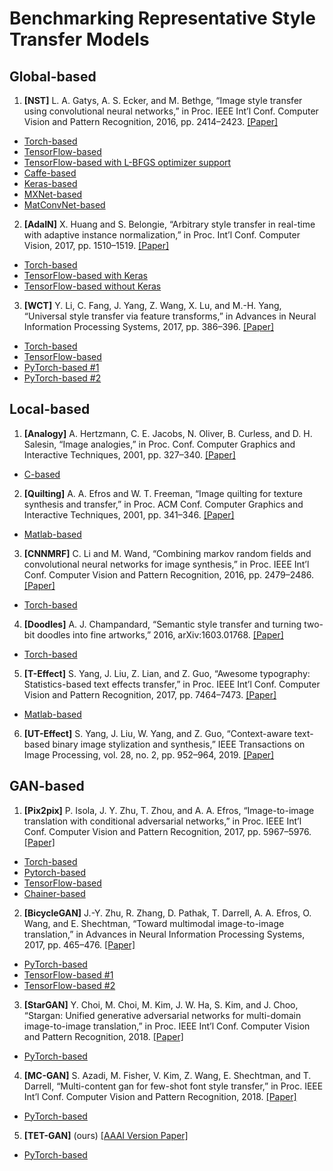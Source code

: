 # Benchmarking Representative Style Transfer Models


## Global-based

1. **[NST]** L. A. Gatys, A. S. Ecker, and M. Bethge, “Image style transfer using convolutional neural networks,” in Proc. IEEE Int’l Conf. Computer Vision and Pattern Recognition, 2016, pp. 2414–2423. [[Paper]](https://arxiv.org/pdf/1508.06576.pdf)

*   [Torch-based](https://github.com/jcjohnson/neural-style)
*   [TensorFlow-based](https://github.com/anishathalye/neural-style)
*   [TensorFlow-based with L-BFGS optimizer support](https://github.com/cysmith/neural-style-tf)
*   [Caffe-based](https://github.com/fzliu/style-transfer) 
*   [Keras-based](https://github.com/titu1994/Neural-Style-Transfer)
*   [MXNet-based](https://github.com/pavelgonchar/neural-art-mini)
*   [MatConvNet-based](https://github.com/aravindhm/neural-style-matconvnet)

2. **[AdaIN]** X. Huang and S. Belongie, “Arbitrary style transfer in real-time with adaptive instance normalization,” in Proc. Int’l Conf. Computer Vision, 2017, pp. 1510–1519. [[Paper]](https://arxiv.org/pdf/1703.06868.pdf)

*   [Torch-based](https://github.com/xunhuang1995/AdaIN-style)
*   [TensorFlow-based with Keras](https://github.com/eridgd/AdaIN-TF)
*   [TensorFlow-based without Keras](https://github.com/elleryqueenhomels/arbitrary_style_transfer)


3. **[WCT]** Y. Li, C. Fang, J. Yang, Z. Wang, X. Lu, and M.-H. Yang, “Universal style transfer via feature transforms,” in Advances in Neural Information Processing Systems, 2017, pp. 386–396. [[Paper]](https://arxiv.org/pdf/1705.08086.pdf)

*   [Torch-based](https://github.com/Yijunmaverick/UniversalStyleTransfer)
*   [TensorFlow-based](https://github.com/eridgd/WCT-TF)
*   [PyTorch-based #1](https://github.com/sunshineatnoon/PytorchWCT)
*   [PyTorch-based #2](https://github.com/pietrocarbo/deep-transfer)


## Local-based

1. **[Analogy]** A. Hertzmann, C. E. Jacobs, N. Oliver, B. Curless, and D. H. Salesin, “Image analogies,” in Proc. Conf. Computer Graphics and Interactive Techniques, 2001, pp. 327–340. [[Paper]](https://www.mrl.nyu.edu/publications/image-analogies/analogies-300dpi.pdf)

*   [C-based](https://mrl.nyu.edu/projects/image-analogies/)

2. **[Quilting]** A. A. Efros and W. T. Freeman, “Image quilting for texture synthesis and transfer,” in Proc. ACM Conf. Computer Graphics and Interactive Techniques, 2001, pp. 341–346. [[Paper]](http://graphics.cs.cmu.edu/people/efros/research/quilting/quilting.pdf)

*   [Matlab-based](https://github.com/PJunhyuk/ImageQuilting)


3. **[CNNMRF]** C. Li and M. Wand, “Combining markov random fields and convolutional neural networks for image synthesis,” in Proc. IEEE Int’l Conf. Computer Vision and Pattern Recognition, 2016, pp. 2479–2486. [[Paper]](http://www.cv-foundation.org/openaccess/content_cvpr_2016/papers/Li_Combining_Markov_Random_CVPR_2016_paper.pdf)

*   [Torch-based](https://github.com/chuanli11/CNNMRF)

4. **[Doodles]**  A. J. Champandard, “Semantic style transfer and turning two-bit doodles into fine artworks,” 2016, arXiv:1603.01768. [[Paper]](https://arxiv.org/pdf/1603.01768.pdf) 

*   [Torch-based](https://github.com/alexjc/neural-doodle)


5. **[T-Effect]** S. Yang, J. Liu, Z. Lian, and Z. Guo, “Awesome typography: Statistics-based text effects transfer,” in Proc. IEEE Int’l Conf. Computer Vision and Pattern Recognition, 2017, pp. 7464–7473. [[Paper]](https://arxiv.org/abs/1611.09026)

*   [Matlab-based](https://github.com/williamyang1991/Text-Effects-Transfer)

6. **[UT-Effect]** S. Yang, J. Liu, W. Yang, and Z. Guo, “Context-aware text-based binary image stylization and synthesis,” IEEE Transactions on Image Processing, vol. 28, no. 2, pp. 952–964, 2019. [[Paper]](https://arxiv.org/pdf/1810.03767.pdf)


## GAN-based

1. **[Pix2pix]** P. Isola, J. Y. Zhu, T. Zhou, and A. A. Efros, “Image-to-image translation with conditional adversarial networks,” in Proc. IEEE Int’l Conf. Computer Vision and Pattern Recognition, 2017, pp. 5967–5976. [[Paper]](https://arxiv.org/pdf/1611.07004.pdf)

*   [Torch-based](https://github.com/phillipi/pix2pix)
*   [Pytorch-based](https://github.com/junyanz/pytorch-CycleGAN-and-pix2pix)
*   [TensorFlow-based](https://github.com/yenchenlin/pix2pix-tensorflow)
*   [Chainer-based](https://github.com/yenchenlin/pix2pix-tensorflow)

2. **[BicycleGAN]** J.-Y. Zhu, R. Zhang, D. Pathak, T. Darrell, A. A. Efros, O. Wang, and E. Shechtman, “Toward multimodal image-to-image translation,” in Advances in Neural Information Processing Systems, 2017, pp. 465–476. [[Paper]](https://arxiv.org/pdf/1711.11586.pdf)

*   [PyTorch-based](https://github.com/junyanz/BicycleGAN)
*   [TensorFlow-based #1](https://github.com/gitlimlab/BicycleGAN-Tensorflow)
*   [TensorFlow-based #2](https://github.com/kvmanohar22/img2imgGAN)

3. **[StarGAN]** Y. Choi, M. Choi, M. Kim, J. W. Ha, S. Kim, and J. Choo, “Stargan: Unified generative adversarial networks for multi-domain image-to-image translation,” in Proc. IEEE Int’l Conf. Computer Vision and Pattern Recognition, 2018. [[Paper]](https://arxiv.org/pdf/1711.09020.pdf)

*   [PyTorch-based](https://github.com/yunjey/StarGAN)

4. **[MC-GAN]** S. Azadi, M. Fisher, V. Kim, Z. Wang, E. Shechtman, and T. Darrell, “Multi-content gan for few-shot font style transfer,” in Proc. IEEE Int’l Conf. Computer Vision and Pattern Recognition, 2018. [[Paper]](https://arxiv.org/pdf/1712.00516.pdf)

*   [PyTorch-based](https://github.com/azadis/MC-GAN)

5. **[TET-GAN]** (ours) [[AAAI Version Paper]](https://arxiv.org/pdf/1812.06384.pdf)

*   [PyTorch-based](https://github.com/williamyang1991/TET-GAN)
